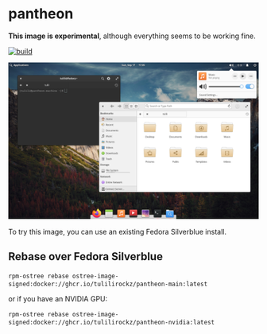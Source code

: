 # pantheon 

**This image is experimental**, although everything seems to be working fine.

[![build](https://github.com/tulilirockz/ublue-pantheon/actions/workflows/build.yml/badge.svg)](https://github.com/tulilirockz/ublue-pantheon/actions/workflows/build.yml)

![Pantheon Desktop Showcase Image](showcase-image.png)

To try this image, you can use an existing Fedora Silverblue install.

## Rebase over Fedora Silverblue

    rpm-ostree rebase ostree-image-signed:docker://ghcr.io/tulilirockz/pantheon-main:latest

or if you have an NVIDIA GPU:

    rpm-ostree rebase ostree-image-signed:docker://ghcr.io/tulilirockz/pantheon-nvidia:latest
